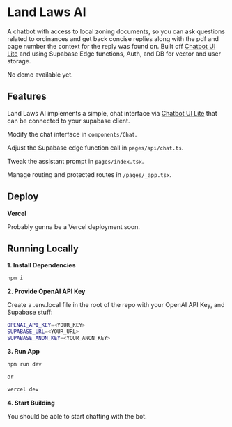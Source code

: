 # Land Laws AI

A chatbot with access to local zoning documents, so you can ask questions related to ordinances and get back concise replies along with the pdf and page number the context for the reply was found on.
Built off [Chatbot UI Lite](https://github.com/mckaywrigley/chatbot-ui-lite) and using Supabase Edge functions, Auth, and DB for vector and user storage.

No demo available yet.

## Features

Land Laws AI implements a simple, chat interface via [Chatbot UI Lite](https://github.com/mckaywrigley/chatbot-ui-lite) that can be connected to your supabase client.

Modify the chat interface in `components/Chat`.

Adjust the Supabase edge function call in `pages/api/chat.ts`.

Tweak the assistant prompt in `pages/index.tsx`.

Manage routing and protected routes in `/pages/_app.tsx`.

## Deploy

**Vercel**

Probably gunna be a Vercel deployment soon.

## Running Locally

**1. Install Dependencies**

```bash
npm i
```

**2. Provide OpenAI API Key**

Create a .env.local file in the root of the repo with your OpenAI API Key, and Supabase stuff:

```bash
OPENAI_API_KEY=<YOUR_KEY>
SUPABASE_URL=<YOUR_URL>
SUPABASE_ANON_KEY=<YOUR_ANON_KEY>
```

**3. Run App**

```bash
npm run dev

or

vercel dev
```

**4. Start Building**

You should be able to start chatting with the bot.
